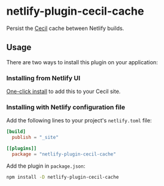 # netlify-plugin-cecil-cache

Persist the [Cecil](https://cecil.app) cache between Netlify builds.

## Usage

There are two ways to install this plugin on your application:

### Installing from Netlify UI

[One-click install](http://app.netlify.com/plugins/netlify-plugin-cecil-cache/install) to add this to your Cecil site.

### Installing with Netlify configuration file

Add the following lines to your project's `netlify.toml` file:

```toml
[build]
  publish = "_site"

[[plugins]]
  package = "netlify-plugin-cecil-cache"
```

Add the plugin in `package.json`:

```bash
npm install -D netlify-plugin-cecil-cache
```
